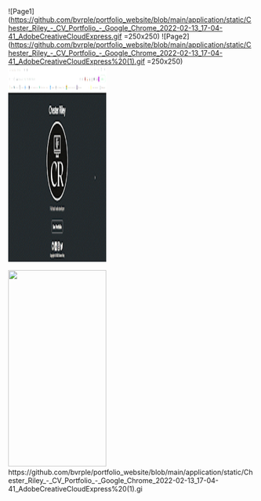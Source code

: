 ![Page1](https://github.com/bvrple/portfolio_website/blob/main/application/static/Chester_Riley_-_CV_Portfolio_-_Google_Chrome_2022-02-13_17-04-41_AdobeCreativeCloudExpress.gif =250x250)
![Page2](https://github.com/bvrple/portfolio_website/blob/main/application/static/Chester_Riley_-_CV_Portfolio_-_Google_Chrome_2022-02-13_17-04-41_AdobeCreativeCloudExpress%20(1).gif =250x250)
<img src="https://github.com/bvrple/portfolio_website/blob/main/application/static/Chester_Riley_-_CV_Portfolio_-_Google_Chrome_2022-02-13_17-04-41_AdobeCreativeCloudExpress.gif" width="200" height="400" />

<img src="https://github.com/bvrple/portfolio_website/blob/main/application/static/Chester_Riley_-_CV_Portfolio_-_Google_Chrome_2022-02-13_17-04-41_AdobeCreativeCloudExpress%20(1).gif" width="200" height="400" />
https://github.com/bvrple/portfolio_website/blob/main/application/static/Chester_Riley_-_CV_Portfolio_-_Google_Chrome_2022-02-13_17-04-41_AdobeCreativeCloudExpress%20(1).gi
